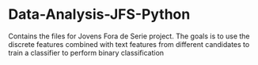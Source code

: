 # Data-Analysis-JFS-Python
Contains the files for Jovens Fora de Serie project. The goals is to use the discrete features combined with text features from different candidates to train a classifier to perform binary classification 
